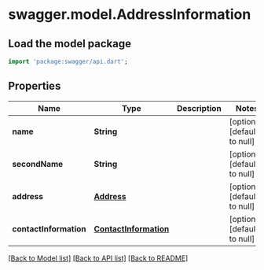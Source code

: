 # swagger.model.AddressInformation

## Load the model package
```dart
import 'package:swagger/api.dart';
```

## Properties
Name | Type | Description | Notes
------------ | ------------- | ------------- | -------------
**name** | **String** |  | [optional] [default to null]
**secondName** | **String** |  | [optional] [default to null]
**address** | [**Address**](Address.md) |  | [optional] [default to null]
**contactInformation** | [**ContactInformation**](ContactInformation.md) |  | [optional] [default to null]

[[Back to Model list]](../README.md#documentation-for-models) [[Back to API list]](../README.md#documentation-for-api-endpoints) [[Back to README]](../README.md)


